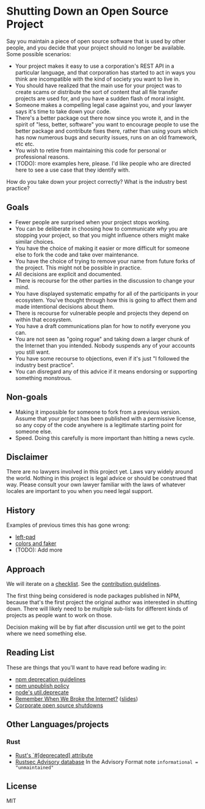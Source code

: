# Shutting Down an Open Source Project

Say you maintain a piece of open source software that is used by other people,
and you decide that your project should no longer be available.  Some possible
scenarios:

- Your project makes it easy to use a corporation's REST API in a particular
  language, and that corporation has started to act in ways you think are
  incompatible with the kind of society you want to live in.
- You should have realized that the main use for your project was to create
  scams or distribute the sort of content that all file transfer projects are
  used for, and you have a sudden flash of moral insight.
- Someone makes a compelling legal case against you, and your lawyer says it's
  time to take down your code.
- There's a better package out there now since you wrote it, and in the spirit
  of "less, better, software" you want to encourage people to use the better
  package and contribute fixes there, rather than using yours which has now
  numerous bugs and security issues, runs on an old framework, etc etc.
- You wish to retire from maintaining this code for personal or professional
  reasons.
- (TODO): more examples here, please.  I'd like people who are
  directed here to see a use case that they identify with.

How do you take down your project correctly?  What is the industry best
practice?

## Goals

- Fewer people are surprised when your project stops working.
- You can be deliberate in choosing how to communicate *why* you are
  stopping your project, so that you might influence others might make similar
  choices.
- You have the choice of making it easier or more difficult for someone else
  to fork the code and take over maintenance.
- You have the choice of trying to remove your name from future forks of the
  project.  This might not be possible in practice.
- All decisions are explicit and documented.
- There is recourse for the other parties in the discussion to change your
  mind.
- You have displayed systematic empathy for all of the participants in your
  ecosystem.  You've thought through how this is going to affect them and made
  intentional decisions about them.
- There is recourse for vulnerable people and projects they depend on within
  that ecosystem.
- You have a draft communications plan for how to notify everyone you can.
- You are not seen as "going rogue" and taking down a larger chunk of the
  Internet than you intended.  Nobody suspends any of your accounts you still
  want.
- You have some recourse to objections, even if it's just "I followed the
  industry best practice".
- You can disregard any of this advice if it means endorsing or supporting
  something monstrous.

## Non-goals

- Making it impossible for someone to fork from a previous version.  Assume
  that your project has been published with a permissive license, so any copy
  of the code anywhere is a legitimate starting point for someone else.
- Speed.  Doing this carefully is more important than hitting a news cycle.

## Disclaimer

There are no lawyers involved in this project yet.  Laws vary widely around
the world.  Nothing in this project is legal advice or should be construed
that way.  Please consult your own lawyer familiar with the laws of whatever
locales are important to you when you need legal support.

## History

Examples of previous times this has gone wrong:

- [left-pad](https://qz.com/646467/how-one-programmer-broke-the-internet-by-deleting-a-tiny-piece-of-code)
- [colors and faker](https://www.bleepingcomputer.com/news/security/dev-corrupts-npm-libs-colors-and-faker-breaking-thousands-of-apps/)
- (TODO): Add more

## Approach

We will iterate on a [checklist](shutdown-steps.md).  See the
[contribution guidelines](CONTRIBUTING.md).

The first thing being considered is node packages published in NPM, because
that's the first project the original author was interested in shutting down.
There will likely need to be multiple sub-lists for different kinds of
projects as people want to work on those.

Decision making will be by fiat after discussion until we get to the point
where we need something else.

## Reading List

These are things that you'll want to have read before wading in:

- [npm deprecation guidelines](https://docs.npmjs.com/deprecating-and-undeprecating-packages-or-package-versions)
- [npm unpublish policy](https://docs.npmjs.com/policies/unpublish)
- [node's util.deprecate](https://nodejs.org/dist/latest-v19.x/docs/api/util.html#utildeprecatefn-msg-code)
- [Remember When We Broke the Internet?](https://www.youtube.com/watch?v=uvdzTD6ZAlY) ([slides](https://docs.google.com/presentation/d/1JWzE92jykf7PwMFFCwzr4ok8A2bwKv8yHXvZ2uGy0bs/edit#slide=id.gf71d39d4d6_0_0))
- [Corporate open source shutdowns](https://github.com/todogroup/guides/blob/master/shutting-down-an-open-source-project.md#killing-a-project-outright)

## Other Languages/projects

### Rust

- [Rust's `#[deprecated] attribute](https://doc.rust-lang.org/reference/attributes/diagnostics.html#the-deprecated-attribute)
- [Rustsec Advisory database](https://github.com/RustSec/advisory-db) In the Advisory Format note `informational = "unmaintained"`

## License

MIT
